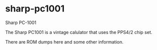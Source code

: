 # sharp-pc1001
Sharp PC-1001 

The Sharp PC1001 is a vintage calulator that uses the PPS4/2 chip set.

There are ROM dumps here and some other information.

